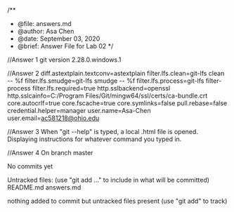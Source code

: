 /**
* @file: answers.md
* @author: Asa Chen
* @date: September 03, 2020
* @brief: Answer File for Lab 02
*/

//Answer 1
    git version 2.28.0.windows.1

//Answer 2
    diff.astextplain.textconv=astextplain
    filter.lfs.clean=git-lfs clean -- %f
    filter.lfs.smudge=git-lfs smudge -- %f
    filter.lfs.process=git-lfs filter-process
    filter.lfs.required=true
    http.sslbackend=openssl
    http.sslcainfo=C:/Program Files/Git/mingw64/ssl/certs/ca-bundle.crt
    core.autocrlf=true
    core.fscache=true
    core.symlinks=false
    pull.rebase=false
    credential.helper=manager
    user.name=Asa-Chen
    user.email=ac581218@ohio.edu

//Answer 3
    When "git <command> --help" is typed, a local .html file is opened. Displaying instructions for whatever command you typed in.

//Answer 4
    On branch master

No commits yet

Untracked files:
  (use "git add <file>..." to include in what will be committed)
        README.md
        answers.md

nothing added to commit but untracked files present (use "git add" to track)